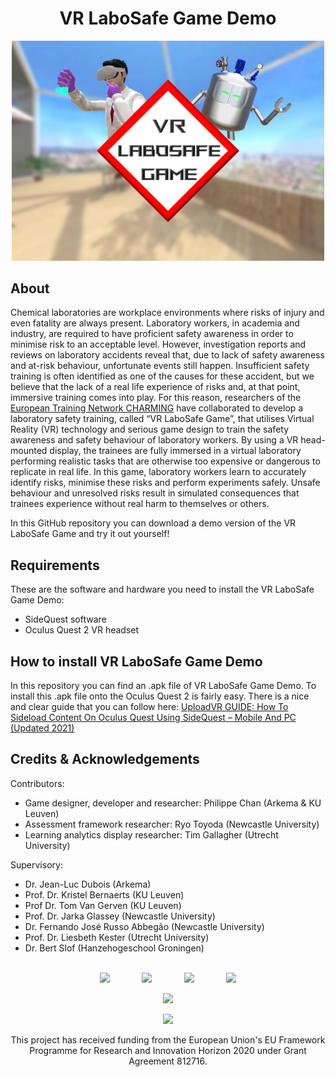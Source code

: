 # 
<h1 align="center" style="border-bottom: none">
    <b>
        VR LaboSafe Game Demo
    </b>
</h1>



    
<p align="center"><img src="https://github.com/PhilippeChan/VRLaboSafeGameDemo/blob/main/VR%20LaboSafe%20Game%20Logo%20Banner.jpg" width="500px" /></p>




## About

Chemical laboratories are workplace environments where risks of injury and even fatality are always present. Laboratory workers, in academia and industry, are required to have proficient safety awareness in order to minimise risk to an acceptable level. However, investigation reports and reviews on laboratory accidents reveal that, due to lack of safety awareness and at-risk behaviour, unfortunate events still happen. Insufficient safety training is often identified as one of the causes for these accident, but we believe that the lack of a real life experience of risks and, at that point, immersive training comes into play. For this reason, researchers of the [European Training Network CHARMING](https://charming-etn.eu) have collaborated to develop a laboratory safety training, called “VR LaboSafe Game”, that utilises Virtual Reality (VR) technology and serious game design to train the safety awareness and safety behaviour of laboratory workers. By using a VR head-mounted display, the trainees are fully immersed in a virtual laboratory performing realistic tasks that are otherwise too expensive or dangerous to replicate in real life. In this game, laboratory workers learn to accurately identify risks, minimise these risks and perform experiments safely. Unsafe behaviour and unresolved risks result in simulated consequences that trainees experience without real harm to themselves or others.

In this GitHub repository you can download a demo version of the VR LaboSafe Game and try it out yourself!

## Requirements

These are the software and hardware you need to install the VR LaboSafe Game Demo:

* SideQuest software
* Oculus Quest 2 VR headset

## How to install VR LaboSafe Game Demo

In this repository you can find an .apk file of VR LaboSafe Game Demo. To install this .apk file onto the Oculus Quest 2 is fairly easy.
There is a nice and clear guide that you can follow here: [UploadVR GUIDE: How To Sideload Content On Oculus Quest Using SideQuest – Mobile And PC (Updated 2021)](https://uploadvr.com/sideloading-quest-how-to/)

## Credits & Acknowledgements

Contributors:
* Game designer, developer and researcher: Philippe Chan (Arkema & KU Leuven)
* Assessment framework researcher: Ryo Toyoda (Newcastle University)
* Learning analytics display researcher: Tim Gallagher (Utrecht University)

Supervisory:
* Dr. Jean-Luc Dubois (Arkema)
* Prof. Dr. Kristel Bernaerts (KU Leuven)
* Prof Dr. Tom Van Gerven (KU Leuven)
* Prof. Dr. Jarka Glassey (Newcastle University)
* Dr. Fernando José Russo Abbegão (Newcastle University)
* Prof. Dr. Liesbeth Kester (Utrecht University)
* Dr. Bert Slof (Hanzehogeschool Groningen)
<br></br>
<p align="center"><img src="https://www.arkema.com/files/live/sites/shared_arkema/files/arkema_logo.png" height="60px" /> &nbsp; &nbsp; &nbsp; &nbsp; &nbsp; &nbsp; <img src="https://www.kuleuven.be/internationaal/thinktank/fotos-en-logos/ku-leuven-logo.png/image_preview" height="60px" /> &nbsp; &nbsp; &nbsp; &nbsp; &nbsp; &nbsp; <img src="https://www.ncl.ac.uk/gomobileassets/img/logo.svg" height="60px" /> &nbsp; &nbsp; &nbsp; &nbsp; &nbsp; &nbsp; <img src="https://www.uu.nl/themes/custom/corp/src/images/uu-logo-en.svg" height="60px" /></p>


<p align="center"><img src="https://charming-etn.eu/wp-content/uploads/2018/06/charming-logo-1.png" width="200px" /></p>

<p align="center"><Visit [cherming-etn.eu]</p>

<p align="center"><img src="https://charming-etn.eu/wp-content/uploads/2018/12/flag_yellow_low.jpg" width="200px" /></p>

<p align=center>This project has received funding from the European Union's EU Framework Programme for Research and Innovation Horizon 2020 under Grant Agreement 812716.</p>
